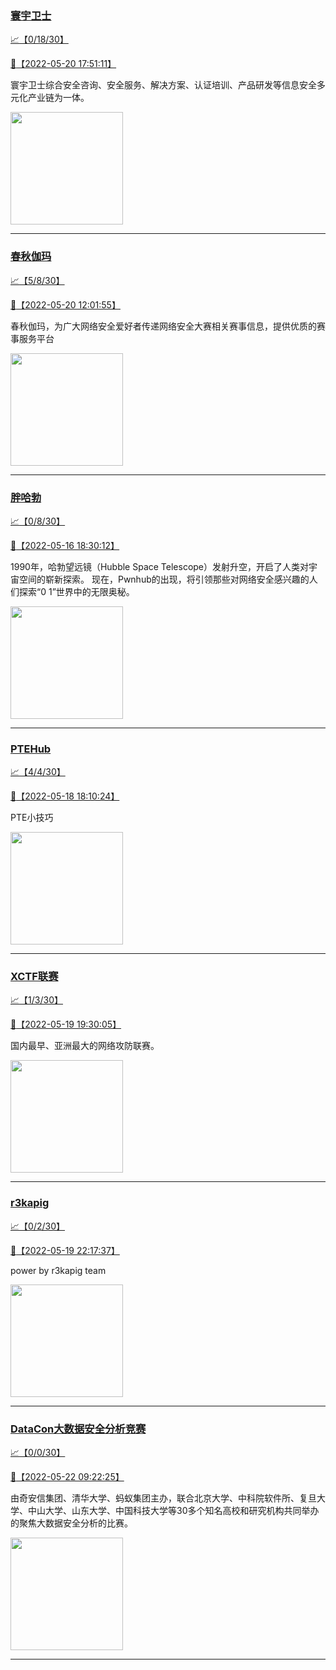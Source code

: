 
### [寰宇卫士](http://wechat.doonsec.com/admin/wechat_echarts/?biz=MzIwMzU0NDY5OA==)

[:chart_with_upwards_trend:【0/18/30】](http://wechat.doonsec.com/wechat_echarts/?biz=MzIwMzU0NDY5OA==)

[:camera_flash:【2022-05-20 17:51:11】](https://mp.weixin.qq.com/s?__biz=MzIwMzU0NDY5OA==&mid=2247491460&idx=1&sn=c72fed9cbb10f6bc1578dfbd09e792c9&chksm=96cc9e91a1bb17873083219828a712756f925c2f251e53eca592de0e79b20bde9290a5b689c8&scene=126&sessionid=1653041911&key=7587a6a30786f155efb0c747f9b68cd5a8aeb94ae5d06f3ac473cee95f8ca34fc6df0486298d7bf9963982f2985b87e7cd330ecd6f3e76b8617abcc9b95f0fee0d8f2784db675a99888b8b1f7552a67823da935106485620d0bbe76a4ba9d58ea0fd2b69eeb15356ae6e0fd9c45c7e5c63a89abc0233afb9efe6774f0b9a6479&ascene=1&uin=MTM1NzU2MDQ1OQ%3D%3D&devicetype=Windows+Server+2016+x64&version=6305002e&lang=zh_CN&session_us=gh_7aa3785c2fbe&exportkey=A%2FJ7BJhrOzl5zVRsdkJmzwQ%3D&acctmode=0&pass_ticket=44t7Ia1LHMm%2FJjJg4ik1XiC1iuT7il76oJ%2BARpjueWvy1uOxb96SbbZ21X3A2xVi&wx_header=0&fontgear=2)

寰宇卫士综合安全咨询、安全服务、解决方案、认证培训、产品研发等信息安全多元化产业链为一体。

<img align="top" width="180" src="http://open.weixin.qq.com/qr/code?username=gh_7aa3785c2fbe" alt="" />

---


### [春秋伽玛](http://wechat.doonsec.com/admin/wechat_echarts/?biz=MzkyNDA5NjgyMg==)

[:chart_with_upwards_trend:【5/8/30】](http://wechat.doonsec.com/wechat_echarts/?biz=MzkyNDA5NjgyMg==)

[:camera_flash:【2022-05-20 12:01:55】](https://mp.weixin.qq.com/s?__biz=MzkyNDA5NjgyMg==&mid=2247493290&idx=1&sn=bb83bdc665a7ed286a1b426625e90ac2&chksm=c1d9a6f3f6ae2fe59fa3c9565c1597bfe0e4ad9136a1f9761069a986180c9401629358afcbf3&scene=126&sessionid=1653028127&key=da5527f6ccd6edd72d74b05bcfa5acf821ec1ae250e4c10717031eb1a2066b35b36864d44455eb755082703a029faf7069391faa215503c7878cbd04e89877cc46191f258a11d445895e5ed1f5c2720a0c196b70953420ebcd154f59cc7b99213f1300291ce9cab4e1c9a89f8e718369ef8800deaead856f578511a0cc11698c&ascene=1&uin=MTA3Mzc3OTIzNQ%3D%3D&devicetype=Windows+Server+2016+x64&version=6305002e&lang=zh_CN&session_us=gh_07fa2c2720be&exportkey=AcFGUZG5TGxs2LgZ097woS0%3D&acctmode=0&pass_ticket=CLipu1oc3Xo23kKaFPk9VMmJWr0KzXLDKmtoNd6o2PRzCklLCrUb3XxUITQ9X3B0&wx_header=0&fontgear=2)

春秋伽玛，为广大网络安全爱好者传递网络安全大赛相关赛事信息，提供优质的赛事服务平台

<img align="top" width="180" src="http://open.weixin.qq.com/qr/code?username=gh_07fa2c2720be" alt="" />

---


### [胖哈勃](http://wechat.doonsec.com/admin/wechat_echarts/?biz=MzI2OTUzMzg3Ng==)

[:chart_with_upwards_trend:【0/8/30】](http://wechat.doonsec.com/wechat_echarts/?biz=MzI2OTUzMzg3Ng==)

[:camera_flash:【2022-05-16 18:30:12】](https://mp.weixin.qq.com/s?__biz=MzI2OTUzMzg3Ng==&mid=2247490529&idx=1&sn=2b6e640a1a3ff5a08a6a7444aa500239&chksm=eadf8c3adda8052c580291d77661adcffd6f467fa817606d80e89e95b0cd83a9a7692c82fe88&key=8820c3cc18af110b8769f3d9e4034b7d70b8c3a154837557cc9f2618fbfd73aeb91346b839fbd31faecb842cab2ee18f2a00485f3257322269d3ecaf971db1a35fe6ace481726e29c28b87d509f864a9fcfe3d9e265cd6b58a7fbddaa2b69a4f28f86d895088b4ba886ee28d9d3d98edf2b0388f19f8cb4840221d8f6a76cec1&ascene=1&uin=MTA3Mzc3OTIzNQ%3D%3D&devicetype=Windows+Server+2016+x64&version=6305002e&lang=zh_CN&session_us=gh_2e9e965bad75&exportkey=AV56bhVDQa7%2FD1DoB6DMb80%3D&acctmode=0&pass_ticket=%2F8bx0KJKE5FZJ6x%2F7%2F2ld2rAONCwlaXO2Y25290ZSPwumOb41IHVIPc5xOD4NpUQ&wx_header=0&fontgear=2)

1990年，哈勃望远镜（Hubble Space Telescope）发射升空，开启了人类对宇宙空间的崭新探索。 现在，Pwnhub的出现，将引领那些对网络安全感兴趣的人们探索“0 1”世界中的无限奥秘。

<img align="top" width="180" src="http://open.weixin.qq.com/qr/code?username=gh_2e9e965bad75" alt="" />

---


### [PTEHub](http://wechat.doonsec.com/admin/wechat_echarts/?biz=Mzg4NzY5NjgyNw==)

[:chart_with_upwards_trend:【4/4/30】](http://wechat.doonsec.com/wechat_echarts/?biz=Mzg4NzY5NjgyNw==)

[:camera_flash:【2022-05-18 18:10:24】](https://mp.weixin.qq.com/s?__biz=Mzg4NzY5NjgyNw==&mid=2247484319&idx=1&sn=a8b01d60d9fd88f7a8b8bfd1b2e66b58&chksm=cf873f4bf8f0b65dc6cdf9e64f0a88a3550f45a5a8a0cb634aa5442e1c2f0e75fe62e4df260c&scene=126&sessionid=1652870655&key=12703ed085009c6fff876a592d3b841caf00e38438a1f9c38eeaf78eaa5ac326fbf97cbf94f570c52166ceb6f00c9e78f96372be9430284644717100b849cc0190949169f75748f0de2e1d3f6191b7e10173e0f0a74b28096a2b8b24bac3986c365222b1ac6824a0d1f2d326e54fbbe00dc54a622670980eec2684d7233e10f8&ascene=1&uin=MTM1NzU2MDQ1OQ%3D%3D&devicetype=Windows+Server+2016+x64&version=6305002e&lang=zh_CN&session_us=gh_5aff651a75ac&exportkey=AzHqPeiCTRiyr1YtVXdXX%2Fg%3D&acctmode=0&pass_ticket=44t7Ia1LHMm%2FJjJg4ik1XiC1iuT7il76oJ%2BARpjueWvy1uOxb96SbbZ21X3A2xVi&wx_header=0&fontgear=2)

PTE小技巧

<img align="top" width="180" src="http://open.weixin.qq.com/qr/code?username=gh_5aff651a75ac" alt="" />

---


### [XCTF联赛](http://wechat.doonsec.com/admin/wechat_echarts/?biz=MjM5NDU3MjExNw==)

[:chart_with_upwards_trend:【1/3/30】](http://wechat.doonsec.com/wechat_echarts/?biz=MjM5NDU3MjExNw==)

[:camera_flash:【2022-05-19 19:30:05】](https://mp.weixin.qq.com/s?__biz=MjM5NDU3MjExNw==&mid=2247505878&idx=1&sn=877101c21bcce20ebfd361cea2f09eae&chksm=a68725ec91f0acfa468e0f438f6928768b0812a349608db2dec7515f445f9c6803641d19a147&scene=27&key=7587a6a30786f155c21fd6160f94e96bf315c299be46265dd1846c7755bc423179a17c8a92f8c69aef42e8c309d39c6409f0a8ffa246cb7d0fca26e04756907a1e490c9fadb82213bec3905ca7e2960781ceaf4ad4ae97e0e3743ca7ccd5ccb4b610adb78807990b9e8c096af0786db5fe029ba36700ef4a3e57170c6bf62963&ascene=0&uin=MTM1NzU2MDQ1OQ%3D%3D&devicetype=Windows+Server+2016+x64&version=6305002e&lang=zh_CN&exportkey=AwGHx%2Bf69fOsGYc8T71qiYY%3D&acctmode=0&pass_ticket=nDZrCbVJzEN19v7O3jTjmzVPWmxH9zPoYj3eCBUDyjuNMRtD82lrGziIz1t3syiY&wx_header=0&fontgear=2)

国内最早、亚洲最大的网络攻防联赛。

<img align="top" width="180" src="http://open.weixin.qq.com/qr/code?username=gh_3d7c7f90f79f" alt="" />

---


### [r3kapig](http://wechat.doonsec.com/admin/wechat_echarts/?biz=MzI2MDE4MzkzMQ==)

[:chart_with_upwards_trend:【0/2/30】](http://wechat.doonsec.com/wechat_echarts/?biz=MzI2MDE4MzkzMQ==)

[:camera_flash:【2022-05-19 22:17:37】](https://mp.weixin.qq.com/s?__biz=MzI2MDE4MzkzMQ==&mid=2247483733&idx=1&sn=d848f0bb926a125b37a7ab500bdf152e&chksm=ea6cc341dd1b4a572764e56775d48ceda7b504b3ebbd5adcc39d0dfd264b19f4e6622e7c03aa&scene=126&sessionid=1652972264&key=e3c6d366b452a3e6ef525416e44af7cb184610ae4d179d341abe8b642eabd2039602b6962cdf97d8aac1bf07eb135c97c9c675f318cb785ff190ab93adeaa95937efd91d48f209a4b823768e5e55dbf339d5a93f7eb3145906959f5993ba18813cb007e02dad3674c6339bc27c8fd8b8d15e2ecefaa41866358badf73e1d4f02&ascene=1&uin=MTA3Mzc3OTIzNQ%3D%3D&devicetype=Windows+Server+2016+x64&version=6305002e&lang=zh_CN&session_us=gh_4d1d402cbd9d&exportkey=AWWqtO3XhQGFgPspG0sxNA4%3D&acctmode=0&pass_ticket=CLipu1oc3Xo23kKaFPk9VMmJWr0KzXLDKmtoNd6o2PRzCklLCrUb3XxUITQ9X3B0&wx_header=0&fontgear=2)

power by r3kapig team

<img align="top" width="180" src="http://open.weixin.qq.com/qr/code?username=gh_4d1d402cbd9d" alt="" />

---


### [DataCon大数据安全分析竞赛](http://wechat.doonsec.com/admin/wechat_echarts/?biz=MzU5Njg1NzMyNw==)

[:chart_with_upwards_trend:【0/0/30】](http://wechat.doonsec.com/wechat_echarts/?biz=MzU5Njg1NzMyNw==)

[:camera_flash:【2022-05-22 09:22:25】](https://mp.weixin.qq.com/s?__biz=MzU5Njg1NzMyNw==&mid=2247484525&idx=2&sn=dffc0f9dbf4e285df15f305c8dd06ae2&chksm=fe5d1cedc92a95fbe704ac68e0dce126f7c1a6f6b613697eda5149c5e7ca0b8eacd6a0679be7&scene=126&sessionid=1653185185&key=714934fb29b2f5f12ff277e7a39162d910c3d161c459d81642d614cddbb27a3416be8cc4d34f54be10772f6e099e903002bb8ed71bacd2905c845b0a31fe1cc2cf0652bcc18d951bd468d250472717e615ca23850372483a054dfc62236517672e52db15fc3c4e1922056c7de867cd7801c8eb2859aaed97b368afd9bf6bbe65&ascene=1&uin=MTM1NzU2MDQ1OQ%3D%3D&devicetype=Windows+Server+2016+x64&version=6305002e&lang=zh_CN&session_us=gh_a0316d342599&exportkey=Azt0%2B7BjwMvZfkr8KQwZsfA%3D&acctmode=0&pass_ticket=nDZrCbVJzEN19v7O3jTjmzVPWmxH9zPoYj3eCBUDyjuNMRtD82lrGziIz1t3syiY&wx_header=0&fontgear=2)

由奇安信集团、清华大学、蚂蚁集团主办，联合北京大学、中科院软件所、复旦大学、中山大学、山东大学、中国科技大学等30多个知名高校和研究机构共同举办的聚焦大数据安全分析的比赛。

<img align="top" width="180" src="http://open.weixin.qq.com/qr/code?username=gh_a0316d342599" alt="" />

---

